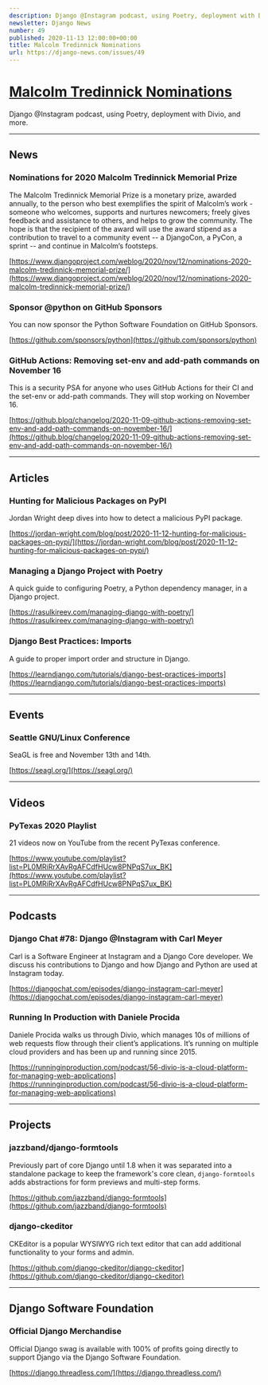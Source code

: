 ```yaml
---
description: Django @Instagram podcast, using Poetry, deployment with Divio, and more.
newsletter: Django News
number: 49
published: 2020-11-13 12:00:00+00:00
title: Malcolm Tredinnick Nominations
url: https://django-news.com/issues/49
---
```


# [Malcolm Tredinnick Nominations](https://django-news.com/issues/49)

Django @Instagram podcast, using Poetry, deployment with Divio, and more.

----

## News

### Nominations for 2020 Malcolm Tredinnick Memorial Prize

<p>The Malcolm Tredinnick Memorial Prize is a monetary prize, awarded annually, to the person who best exemplifies the spirit of Malcolm’s work - someone who welcomes, supports and nurtures newcomers; freely gives feedback and assistance to others, and helps to grow the community. The hope is that the recipient of the award will use the award stipend as a contribution to travel to a community event -- a DjangoCon, a PyCon, a sprint -- and continue in Malcolm’s footsteps.</p>

[https://www.djangoproject.com/weblog/2020/nov/12/nominations-2020-malcolm-tredinnick-memorial-prize/](https://www.djangoproject.com/weblog/2020/nov/12/nominations-2020-malcolm-tredinnick-memorial-prize/)

### Sponsor @python on GitHub Sponsors

<p>You can now sponsor the Python Software Foundation on GitHub Sponsors.</p>

[https://github.com/sponsors/python](https://github.com/sponsors/python)

### GitHub Actions: Removing set-env and add-path commands on November 16

<p>This is a security PSA for anyone who uses GitHub Actions for their CI and the set-env or add-path commands. They will stop working on November 16.</p>

[https://github.blog/changelog/2020-11-09-github-actions-removing-set-env-and-add-path-commands-on-november-16/](https://github.blog/changelog/2020-11-09-github-actions-removing-set-env-and-add-path-commands-on-november-16/)

----

## Articles

### Hunting for Malicious Packages on PyPI

<p>Jordan Wright deep dives into how to detect a malicious PyPI package.</p>

[https://jordan-wright.com/blog/post/2020-11-12-hunting-for-malicious-packages-on-pypi/](https://jordan-wright.com/blog/post/2020-11-12-hunting-for-malicious-packages-on-pypi/)

### Managing a Django Project with Poetry

<p>A quick guide to configuring Poetry, a Python dependency manager, in a Django project.</p>

[https://rasulkireev.com/managing-django-with-poetry/](https://rasulkireev.com/managing-django-with-poetry/)

### Django Best Practices: Imports

<p>A guide to proper import order and structure in Django.</p>

[https://learndjango.com/tutorials/django-best-practices-imports](https://learndjango.com/tutorials/django-best-practices-imports)

----

## Events

### Seattle GNU/Linux Conference

<p>SeaGL is free and November 13th and 14th.</p>

[https://seagl.org/](https://seagl.org/)

----

## Videos

### PyTexas 2020 Playlist

<p>21 videos now on YouTube from the recent PyTexas conference.</p>

[https://www.youtube.com/playlist?list=PL0MRiRrXAvRgAFCdfHUcw8PNPqS7ux_BK](https://www.youtube.com/playlist?list=PL0MRiRrXAvRgAFCdfHUcw8PNPqS7ux_BK)

----

## Podcasts

### Django Chat #78: Django @Instagram with Carl Meyer

<p>Carl is a Software Engineer at Instagram and a Django Core developer. We discuss his contributions to Django and how Django and Python are used at Instagram today.</p>

[https://djangochat.com/episodes/django-instagram-carl-meyer](https://djangochat.com/episodes/django-instagram-carl-meyer)

### Running In Production with Daniele Procida

<p>Daniele Procida walks us through Divio, which manages 10s of millions of web requests flow through their client’s applications. It’s running on multiple cloud providers and has been up and running since 2015.</p>

[https://runninginproduction.com/podcast/56-divio-is-a-cloud-platform-for-managing-web-applications](https://runninginproduction.com/podcast/56-divio-is-a-cloud-platform-for-managing-web-applications)

----

## Projects

### jazzband/django-formtools

<p>Previously part of core Django until 1.8 when it was separated into a standalone package to keep the framework's core clean, <code>django-formtools</code> adds abstractions for form previews and multi-step forms.</p>

[https://github.com/jazzband/django-formtools](https://github.com/jazzband/django-formtools)

### django-ckeditor

<p>CKEditor is a popular WYSIWYG rich text editor that can add additional functionality to your forms and admin.</p>

[https://github.com/django-ckeditor/django-ckeditor](https://github.com/django-ckeditor/django-ckeditor)

----

## Django Software Foundation

### Official Django Merchandise

<p>Official Django swag is available with 100% of profits going directly to support Django via the Django Software Foundation.</p>

[https://django.threadless.com/](https://django.threadless.com/)